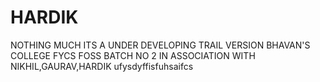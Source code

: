 # HARDIK
NOTHING MUCH
ITS A UNDER DEVELOPING TRAIL VERSION
BHAVAN'S COLLEGE
FYCS FOSS BATCH NO 2
IN ASSOCIATION WITH NIKHIL,GAURAV,HARDIK
ufysdyffisfuhsaifcs
